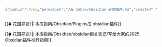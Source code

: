 ```yaml
---
{"publish":true,"permalink":"/📥 Inbox/obsidian 必装插件.md","created":"2025-07-11","modified":"2025-07-11","published":"2025-07-11T16:15:43.734+08:00","cssclasses":""}
---
```



[[🍀 花园导览/🧰 本库指南/Obsidian/Plugins/∑ obsidian插件]]

[[🍀 花园导览/🧰 本库指南/Obsidian/obsidian相关笔记/写给大家的2025 Obsidian插件推荐指南]]
